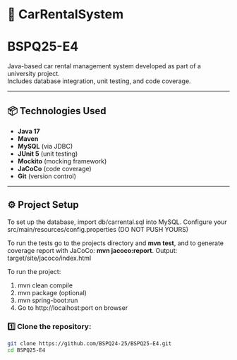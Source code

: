 # 🚗 CarRentalSystem
# BSPQ25-E4
Java-based car rental management system developed as part of a university project.  
Includes database integration, unit testing, and code coverage.

---

## 📦 Technologies Used

- **Java 17**
- **Maven**
- **MySQL** (via JDBC)
- **JUnit 5** (unit testing)
- **Mockito** (mocking framework)
- **JaCoCo** (code coverage)
- **Git** (version control)

---

## ⚙️ Project Setup
To set up the database, import db/carrental.sql into MySQL.
Configure your src/main/resources/config.properties (DO NOT PUSH YOURS)

To run the tests go to the projects directory and **mvn test**, and to generate coverage report with JaCoCo: **mvn jacoco:report**.
Output: target/site/jacoco/index.html

To run the project:

1. mvn clean compile
2. mvn package (optional)
3. mvn spring-boot:run
4. Go to http://localhost:port on browser

### 1️⃣ Clone the repository:
```bash
git clone https://github.com/BSPQ24-25/BSPQ25-E4.git
cd BSPQ25-E4

